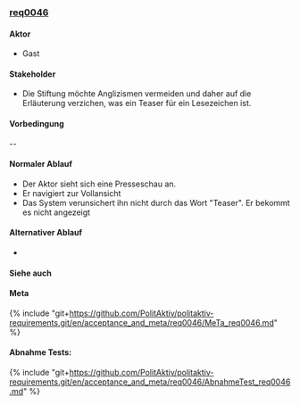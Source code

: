 ### [req0046](https://github.com/PolitAktiv/politaktiv-requirements/tree/master/en/requirements/req0046.md) 

#### Aktor
 * Gast

#### Stakeholder
 * Die Stiftung möchte Anglizismen vermeiden und daher auf die Erläuterung verzichen, was ein Teaser für ein Lesezeichen ist.

#### Vorbedingung
--

#### Normaler Ablauf
 * Der Aktor sieht sich eine Presseschau an.
 * Er navigiert zur Vollansicht
 * Das System verunsichert ihn nicht durch das Wort "Teaser". Er bekommt es nicht angezeigt

#### Alternativer Ablauf
 * 

#### Siehe auch

#### Meta
{% include "git+https://github.com/PolitAktiv/politaktiv-requirements.git/en/acceptance_and_meta/req0046/MeTa_req0046.md" %} 

#### Abnahme Tests:
{% include "git+https://github.com/PolitAktiv/politaktiv-requirements.git/en/acceptance_and_meta/req0046/AbnahmeTest_req0046.md" %} 